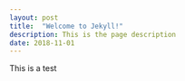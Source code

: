 ```yaml
---
layout: post
title:  "Welcome to Jekyll!"
description: This is the page description
date: 2018-11-01
---
```

This is a test
